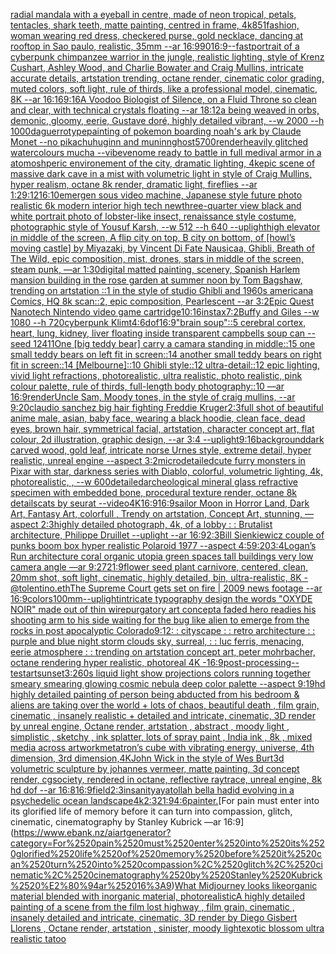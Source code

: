 [radial mandala with a eyeball in centre, made of neon tropical, petals, tentacles, shark teeth, matte painting, centred in frame, 4k](https://www.ebank.nz/aiartgenerator?category=radial%2520mandala%2520with%2520a%2520eyeball%2520in%2520centre%2C%2520made%2520of%2520neon%2520tropical%2C%2520petals%2C%2520tentacles%2C%2520shark%2520teeth%2C%2520matte%2520painting%2C%2520centred%2520in%2520frame%2C%25204k)[85](https://www.ebank.nz/aiartgenerator?category=85)[1](https://www.ebank.nz/aiartgenerator?category=1)[fashion, woman wearing red dress, checkered purse, gold necklace, dancing at rooftop in Sao paulo, realistic, 35mm --ar 16:9](https://www.ebank.nz/aiartgenerator?category=fashion%2C%2520woman%2520wearing%2520red%2520dress%2C%2520checkered%2520purse%2C%2520gold%2520necklace%2C%2520dancing%2520at%2520rooftop%2520in%2520Sao%2520paulo%2C%2520realistic%2C%252035mm%2520--ar%252016%3A9)[90](https://www.ebank.nz/aiartgenerator?category=90)[16:9](https://www.ebank.nz/aiartgenerator?category=16%3A9)[--fast](https://www.ebank.nz/aiartgenerator?category=--fast)[portrait of a cyberpunk chimpanzee warrior in the jungle, realistic lighting, style of Krenz Cushart, Ashley Wood, and Charlie Bowater and Craig Mullins, intricate accurate details, artstation trending, octane render, cinematic color grading, muted colors, soft light, rule of thirds, like a professional model, cinematic, 8K --ar 16:16](https://www.ebank.nz/aiartgenerator?category=portrait%2520of%2520a%2520cyberpunk%2520chimpanzee%2520warrior%2520in%2520the%2520jungle%2C%2520realistic%2520lighting%2C%2520style%2520of%2520Krenz%2520Cushart%2C%2520Ashley%2520Wood%2C%2520and%2520Charlie%2520Bowater%2520and%2520Craig%2520Mullins%2C%2520intricate%2520accurate%2520details%2C%2520artstation%2520trending%2C%2520octane%2520render%2C%2520cinematic%2520color%2520grading%2C%2520muted%2520colors%2C%2520soft%2520light%2C%2520rule%2520of%2520thirds%2C%2520like%2520a%2520professional%2520model%2C%2520cinematic%2C%25208K%2520--ar%252016%3A16)[9:16](https://www.ebank.nz/aiartgenerator?category=9%3A16)[A Voodoo Biologist of Silence, on a Fluid Throne so clean and clear, with technical crystals floating --ar 18:12](https://www.ebank.nz/aiartgenerator?category=A%2520Voodoo%2520Biologist%2520of%2520Silence%2C%2520on%2520a%2520Fluid%2520Throne%2520so%2520clean%2520and%2520clear%2C%2520with%2520technical%2520crystals%2520floating%2520--ar%252018%3A12)[a being weaved in orbs, demonic, gloomy, eerie, Gustave doré, highly detailed vibrant, --w 2000 --h 1000](https://www.ebank.nz/aiartgenerator?category=a%2520being%2520weaved%2520in%2520orbs%2C%2520demonic%2C%2520gloomy%2C%2520eerie%2C%2520Gustave%2520dor%C3%A9%2C%2520highly%2520detailed%2520vibrant%2C%2520--w%25202000%2520--h%25201000)[daguerrotype](https://www.ebank.nz/aiartgenerator?category=daguerrotype)[painting of pokemon boarding noah's ark by Claude Monet --no pikachu](https://www.ebank.nz/aiartgenerator?category=painting%2520of%2520pokemon%2520boarding%2520noah%27s%2520ark%2520by%2520Claude%2520Monet%2520--no%2520pikachu)[huginn and muninn](https://www.ebank.nz/aiartgenerator?category=huginn%2520and%2520muninn)[ghost](https://www.ebank.nz/aiartgenerator?category=ghost)[5700](https://www.ebank.nz/aiartgenerator?category=5700)[render](https://www.ebank.nz/aiartgenerator?category=render)[heavily glitched watercolours mucha --vibe](https://www.ebank.nz/aiartgenerator?category=heavily%2520glitched%2520watercolours%2520mucha%2520--vibe)[venome ready to battle in full medival armor in a atomoshperic environement of the city, dramatic lighting, 4k](https://www.ebank.nz/aiartgenerator?category=venome%2520ready%2520to%2520battle%2520in%2520full%2520medival%2520armor%2520in%2520a%2520atomoshperic%2520environement%2520of%2520the%2520city%2C%2520dramatic%2520lighting%2C%25204k)[epic scene of massive dark cave in a mist with volumetric light in style of Craig Mullins, hyper realism, octane 8k render, dramatic light, fireflies --ar 1:2](https://www.ebank.nz/aiartgenerator?category=epic%2520scene%2520of%2520massive%2520dark%2520cave%2520in%2520a%2520mist%2520with%2520volumetric%2520light%2520in%2520style%2520of%2520Craig%2520Mullins%2C%2520hyper%2520realism%2C%2520octane%25208k%2520render%2C%2520dramatic%2520light%2C%2520fireflies%2520--ar%25201%3A2)[9:12](https://www.ebank.nz/aiartgenerator?category=9%3A12)[16:10](https://www.ebank.nz/aiartgenerator?category=16%3A10)[emergen sous video machine, Japanese style future photo realistic 6k modern interior high tech new](https://www.ebank.nz/aiartgenerator?category=emergen%2520sous%2520video%2520machine%2C%2520Japanese%2520style%2520future%2520photo%2520realistic%25206k%2520modern%2520interior%2520high%2520tech%2520new)[three-quarter view black and white portrait photo of lobster-like insect, renaissance style costume, photographic style of Yousuf Karsh, --w 512 --h 640 --uplight](https://www.ebank.nz/aiartgenerator?category=three-quarter%2520view%2520black%2520and%2520white%2520portrait%2520photo%2520of%2520lobster-like%2520insect%2C%2520renaissance%2520style%2520costume%2C%2520photographic%2520style%2520of%2520Yousuf%2520Karsh%2C%2520--w%2520512%2520--h%2520640%2520--uplight)[high elevator in middle of the screen, A flip city on top, B city on bottom, of [howl’s moving castle] by Miyazaki, by Vincent Di Fate Nausicaa, Ghibli, Breath of The Wild, epic composition, mist, drones, stars in middle of the screen, steam punk, —ar 1:30](https://www.ebank.nz/aiartgenerator?category=high%2520elevator%2520in%2520middle%2520of%2520the%2520screen%2C%2520A%2520flip%2520city%2520on%2520top%2C%2520B%2520city%2520on%2520bottom%2C%2520of%2520%5Bhowl%E2%80%99s%2520moving%2520castle%5D%2520by%2520Miyazaki%2C%2520by%2520Vincent%2520Di%2520Fate%2520Nausicaa%2C%2520Ghibli%2C%2520Breath%2520of%2520The%2520Wild%2C%2520epic%2520composition%2C%2520mist%2C%2520drones%2C%2520stars%2520in%2520middle%2520of%2520the%2520screen%2C%2520steam%2520punk%2C%2520%E2%80%94ar%25201%3A30)[digital matted painting, scenery, Spanish Harlem mansion building in the rose garden at summer noon by Tom Bagshaw, trending on artstation ::1 in the style of studio Ghibli and 1960s americana Comics, HQ 8k scan::2, epic composition, Pearlescent --ar 3:2](https://www.ebank.nz/aiartgenerator?category=digital%2520matted%2520painting%2C%2520scenery%2C%2520Spanish%2520Harlem%2520mansion%2520building%2520in%2520the%2520rose%2520garden%2520at%2520summer%2520noon%2520by%2520Tom%2520Bagshaw%2C%2520trending%2520on%2520artstation%2520%3A%3A1%2520in%2520the%2520style%2520of%2520studio%2520Ghibli%2520and%25201960s%2520americana%2520Comics%2C%2520HQ%25208k%2520scan%3A%3A2%2C%2520epic%2520composition%2C%2520Pearlescent%2520--ar%25203%3A2)[Epic Quest Nanotech Nintendo video game cartridge](https://www.ebank.nz/aiartgenerator?category=Epic%2520Quest%2520Nanotech%2520Nintendo%2520video%2520game%2520cartridge)[10:16](https://www.ebank.nz/aiartgenerator?category=10%3A16)[instax](https://www.ebank.nz/aiartgenerator?category=instax)[7:2](https://www.ebank.nz/aiartgenerator?category=7%3A2)[Buffy and Giles --w 1080 --h 720](https://www.ebank.nz/aiartgenerator?category=Buffy%2520and%2520Giles%2520--w%25201080%2520--h%2520720)[cyberpunk Klimt](https://www.ebank.nz/aiartgenerator?category=cyberpunk%2520Klimt)[4:6](https://www.ebank.nz/aiartgenerator?category=4%3A6)[dof](https://www.ebank.nz/aiartgenerator?category=dof)[16:9](https://www.ebank.nz/aiartgenerator?category=16%3A9)["brain soup"::5  cerebral cortex, heart, lung, kidney, liver floating inside transparent campbells soup can  --seed  1241](https://www.ebank.nz/aiartgenerator?category=%22brain%2520soup%22%3A%3A5%2520%2520cerebral%2520cortex%2C%2520heart%2C%2520lung%2C%2520kidney%2C%2520liver%2520floating%2520inside%2520transparent%2520campbells%2520soup%2520can%2520%2520--seed%2520%25201241)[1](https://www.ebank.nz/aiartgenerator?category=1)[One [big teddy bear] carry a camara standing in middle::15 one small teddy bears on left fit in screen::14 another small teddy bears on right fit in screen::14 [Melbourne]::10 Ghibli style::12 ultra-detail::12 epic lighting, vivid light refractions, photorealistic, ultra realistic, photo realistic, pink colour palette, rule of thirds, full-length body photography::10 —ar 16:9](https://www.ebank.nz/aiartgenerator?category=One%2520%5Bbig%2520teddy%2520bear%5D%2520carry%2520a%2520camara%2520standing%2520in%2520middle%3A%3A15%2520one%2520small%2520teddy%2520bears%2520on%2520left%2520fit%2520in%2520screen%3A%3A14%2520another%2520small%2520teddy%2520bears%2520on%2520right%2520fit%2520in%2520screen%3A%3A14%2520%5BMelbourne%5D%3A%3A10%2520Ghibli%2520style%3A%3A12%2520ultra-detail%3A%3A12%2520epic%2520lighting%2C%2520vivid%2520light%2520refractions%2C%2520photorealistic%2C%2520ultra%2520realistic%2C%2520photo%2520realistic%2C%2520pink%2520colour%2520palette%2C%2520rule%2520of%2520thirds%2C%2520full-length%2520body%2520photography%3A%3A10%2520%E2%80%94ar%252016%3A9)[render](https://www.ebank.nz/aiartgenerator?category=render)[Uncle Sam, Moody tones, in the style of craig mullins, --ar 9:20](https://www.ebank.nz/aiartgenerator?category=Uncle%2520Sam%2C%2520Moody%2520tones%2C%2520in%2520the%2520style%2520of%2520craig%2520mullins%2C%2520--ar%25209%3A20)[claudio sanchez big hair fighting Freddie Kruger](https://www.ebank.nz/aiartgenerator?category=claudio%2520sanchez%2520big%2520hair%2520fighting%2520Freddie%2520Kruger)[2:3](https://www.ebank.nz/aiartgenerator?category=2%3A3)[full shot of beautiful anime male, asian, baby face, wearing a black hoodie, clean face, dead eyes, brown hair, symmetrical facial, artstation, character concept art, flat colour, 2d illustration, graphic design, --ar 3:4 --uplight](https://www.ebank.nz/aiartgenerator?category=full%2520shot%2520of%2520beautiful%2520anime%2520male%2C%2520asian%2C%2520baby%2520face%2C%2520wearing%2520a%2520black%2520hoodie%2C%2520clean%2520face%2C%2520dead%2520eyes%2C%2520brown%2520hair%2C%2520symmetrical%2520facial%2C%2520artstation%2C%2520character%2520concept%2520art%2C%2520flat%2520colour%2C%25202d%2520illustration%2C%2520graphic%2520design%2C%2520--ar%25203%3A4%2520--uplight)[9:16](https://www.ebank.nz/aiartgenerator?category=9%3A16)[background](https://www.ebank.nz/aiartgenerator?category=background)[dark carved wood, gold leaf, intricate norse Urnes style, extreme detail, hyper realistic, unreal engine --aspect 3:2](https://www.ebank.nz/aiartgenerator?category=dark%2520carved%2520wood%2C%2520gold%2520leaf%2C%2520intricate%2520norse%2520Urnes%2520style%2C%2520extreme%2520detail%2C%2520hyper%2520realistic%2C%2520unreal%2520engine%2520--aspect%25203%3A2)[microdetailed](https://www.ebank.nz/aiartgenerator?category=microdetailed)[cute furry monsters in Pixar with star, darkness series with Diablo, colorful, volumetric lighting, 4k, photorealistic, , --w 600](https://www.ebank.nz/aiartgenerator?category=cute%2520furry%2520monsters%2520in%2520Pixar%2520with%2520star%2C%2520darkness%2520series%2520with%2520Diablo%2C%2520colorful%2C%2520volumetric%2520lighting%2C%25204k%2C%2520photorealistic%2C%2520%2C%2520--w%2520600)[detailed](https://www.ebank.nz/aiartgenerator?category=detailed)[archeological mineral glass refractive specimen with embedded bone, procedural texture render, octane 8k details](https://www.ebank.nz/aiartgenerator?category=archeological%2520mineral%2520glass%2520refractive%2520specimen%2520with%2520embedded%2520bone%2C%2520procedural%2520texture%2520render%2C%2520octane%25208k%2520details)[cats by seurat --video](https://www.ebank.nz/aiartgenerator?category=cats%2520by%2520seurat%2520--video)[4K](https://www.ebank.nz/aiartgenerator?category=4K)[16:9](https://www.ebank.nz/aiartgenerator?category=16%3A9)[16:9](https://www.ebank.nz/aiartgenerator?category=16%3A9)[sailor Moon  in Horror Land, Dark Art, Fantasy Art, colorfull , Trendy on artstation, Concept Art, stunning, —aspect 2:3](https://www.ebank.nz/aiartgenerator?category=sailor%2520Moon%2520%2520in%2520Horror%2520Land%2C%2520Dark%2520Art%2C%2520Fantasy%2520Art%2C%2520colorfull%2520%2C%2520Trendy%2520on%2520artstation%2C%2520Concept%2520Art%2C%2520stunning%2C%2520%E2%80%94aspect%25202%3A3)[highly detailed photograph, 4k, of a lobby : : Brutalist architecture, Philippe Druillet --uplight --ar 16:9](https://www.ebank.nz/aiartgenerator?category=highly%2520detailed%2520photograph%2C%25204k%2C%2520of%2520a%2520lobby%2520%3A%2520%3A%2520Brutalist%2520architecture%2C%2520Philippe%2520Druillet%2520--uplight%2520--ar%252016%3A9)[2:3](https://www.ebank.nz/aiartgenerator?category=2%3A3)[Bill Sienkiewicz couple of punks boom box hyper realistic Polaroid 1977 --aspect 4:5](https://www.ebank.nz/aiartgenerator?category=Bill%2520Sienkiewicz%2520couple%2520of%2520punks%2520boom%2520box%2520hyper%2520realistic%2520Polaroid%25201977%2520--aspect%25204%3A5)[](https://www.ebank.nz/aiartgenerator?category=)[9:20](https://www.ebank.nz/aiartgenerator?category=9%3A20)[3:4](https://www.ebank.nz/aiartgenerator?category=3%3A4)[Logan’s Run architecture coral organic utopia green spaces tall buildings very low camera angle —ar 9:27](https://www.ebank.nz/aiartgenerator?category=Logan%E2%80%99s%2520Run%2520architecture%2520coral%2520organic%2520utopia%2520green%2520spaces%2520tall%2520buildings%2520very%2520low%2520camera%2520angle%2520%E2%80%94ar%25209%3A27)[21:9](https://www.ebank.nz/aiartgenerator?category=21%3A9)[flower seed plant carnivore, centered, clean, 20mm shot, soft light, cinematic, highly detailed, bin, ultra-realistic, 8K - @tolentino.eth](https://www.ebank.nz/aiartgenerator?category=flower%2520seed%2520plant%2520carnivore%2C%2520centered%2C%2520clean%2C%252020mm%2520shot%2C%2520soft%2520light%2C%2520cinematic%2C%2520highly%2520detailed%2C%2520bin%2C%2520ultra-realistic%2C%25208K%2520-%2520%40tolentino.eth)[The Supreme Court gets set on fire | 2009 news footage --ar 16:9](https://www.ebank.nz/aiartgenerator?category=The%2520Supreme%2520Court%2520gets%2520set%2520on%2520fire%2520%7C%25202009%2520news%2520footage%2520--ar%252016%3A9)[colors](https://www.ebank.nz/aiartgenerator?category=colors)[100mm](https://www.ebank.nz/aiartgenerator?category=100mm)[--uplight](https://www.ebank.nz/aiartgenerator?category=--uplight)[intricate typography design the words "OXYDE NOIR" made out of thin wire](https://www.ebank.nz/aiartgenerator?category=intricate%2520typography%2520design%2520the%2520words%2520%22OXYDE%2520NOIR%22%2520made%2520out%2520of%2520thin%2520wire)[purgatory art concept](https://www.ebank.nz/aiartgenerator?category=purgatory%2520art%2520concept)[a faded hero readies his shooting arm to his side waiting for the bug like alien to emerge from the rocks in post apocalyptic Colorado](https://www.ebank.nz/aiartgenerator?category=a%2520faded%2520hero%2520readies%2520his%2520shooting%2520arm%2520to%2520his%2520side%2520waiting%2520for%2520the%2520bug%2520like%2520alien%2520to%2520emerge%2520from%2520the%2520rocks%2520in%2520post%2520apocalyptic%2520Colorado)[9:12](https://www.ebank.nz/aiartgenerator?category=9%3A12)[: : cityscape : : retro architecture : : purple and blue night storm clouds sky, surreal, : : luc ferris, menacing, eerie atmosphere : : trending on artstation concept art, peter mohrbacher, octane rendering hyper realistic, photoreal 4K -](https://www.ebank.nz/aiartgenerator?category=%3A%2520%3A%2520cityscape%2520%3A%2520%3A%2520retro%2520architecture%2520%3A%2520%3A%2520purple%2520and%2520blue%2520night%2520storm%2520clouds%2520sky%2C%2520surreal%2C%2520%3A%2520%3A%2520luc%2520ferris%2C%2520menacing%2C%2520eerie%2520atmosphere%2520%3A%2520%3A%2520trending%2520on%2520artstation%2520concept%2520art%2C%2520peter%2520mohrbacher%2C%2520octane%2520rendering%2520hyper%2520realistic%2C%2520photoreal%25204K%2520-)[16:9](https://www.ebank.nz/aiartgenerator?category=16%3A9)[post-processing](https://www.ebank.nz/aiartgenerator?category=post-processing)[--test](https://www.ebank.nz/aiartgenerator?category=--test)[art](https://www.ebank.nz/aiartgenerator?category=art)[sunset](https://www.ebank.nz/aiartgenerator?category=sunset)[3:2](https://www.ebank.nz/aiartgenerator?category=3%3A2)[60s liquid light show projections colors running together smeary smearing glowing cosmic nebula deep color palette --aspect 9:19](https://www.ebank.nz/aiartgenerator?category=60s%2520liquid%2520light%2520show%2520projections%2520colors%2520running%2520together%2520smeary%2520smearing%2520glowing%2520cosmic%2520nebula%2520deep%2520color%2520palette%2520--aspect%25209%3A19)[hd highly detailed painting of person being abducted from his bedroom & aliens are taking over the world + lots of chaos, beautiful death , film grain, cinematic , insanely realistic + detailed and intricate, cinematic, 3D render by unreal engine, Octane render, artstation , abstract , moody light , simplistic , sketchy , ink splatter, lots of spray paint , India ink , 8k , mixed media across artwork](https://www.ebank.nz/aiartgenerator?category=hd%2520highly%2520detailed%2520painting%2520of%2520person%2520being%2520abducted%2520from%2520his%2520bedroom%2520%26%2520aliens%2520are%2520taking%2520over%2520the%2520world%2520%2B%2520lots%2520of%2520chaos%2C%2520beautiful%2520death%2520%2C%2520film%2520grain%2C%2520cinematic%2520%2C%2520insanely%2520realistic%2520%2B%2520detailed%2520and%2520intricate%2C%2520cinematic%2C%25203D%2520render%2520by%2520unreal%2520engine%2C%2520Octane%2520render%2C%2520artstation%2520%2C%2520abstract%2520%2C%2520moody%2520light%2520%2C%2520simplistic%2520%2C%2520sketchy%2520%2C%2520ink%2520splatter%2C%2520lots%2520of%2520spray%2520paint%2520%2C%2520India%2520ink%2520%2C%25208k%2520%2C%2520mixed%2520media%2520across%2520artwork)[metatron’s cube with vibrating energy, universe, 4th dimension, 3rd dimension,](https://www.ebank.nz/aiartgenerator?category=metatron%E2%80%99s%2520cube%2520with%2520vibrating%2520energy%2C%2520universe%2C%25204th%2520dimension%2C%25203rd%2520dimension%2C)[4K](https://www.ebank.nz/aiartgenerator?category=4K)[John Wick in the style of Wes Burt](https://www.ebank.nz/aiartgenerator?category=John%2520Wick%2520in%2520the%2520style%2520of%2520Wes%2520Burt)[3d volumetric sculpture by johannes vermeer, matte painting, 3d concept render, cgsociety, rendered in octane, reflective raytrace, unreal engine, 8k hd dof --ar 16:8](https://www.ebank.nz/aiartgenerator?category=3d%2520volumetric%2520sculpture%2520by%2520johannes%2520vermeer%2C%2520matte%2520painting%2C%25203d%2520concept%2520render%2C%2520cgsociety%2C%2520rendered%2520in%2520octane%2C%2520reflective%2520raytrace%2C%2520unreal%2520engine%2C%25208k%2520hd%2520dof%2520--ar%252016%3A8)[16:9](https://www.ebank.nz/aiartgenerator?category=16%3A9)[field](https://www.ebank.nz/aiartgenerator?category=field)[2:3](https://www.ebank.nz/aiartgenerator?category=2%3A3)[insanity](https://www.ebank.nz/aiartgenerator?category=insanity)[ayatollah bella hadid evolving in a psychedelic ocean landscape](https://www.ebank.nz/aiartgenerator?category=ayatollah%2520bella%2520hadid%2520evolving%2520in%2520a%2520psychedelic%2520ocean%2520landscape)[4k](https://www.ebank.nz/aiartgenerator?category=4k)[2:3](https://www.ebank.nz/aiartgenerator?category=2%3A3)[21:9](https://www.ebank.nz/aiartgenerator?category=21%3A9)[4:6](https://www.ebank.nz/aiartgenerator?category=4%3A6)[painter.](https://www.ebank.nz/aiartgenerator?category=painter.)[For pain must enter into its glorified life of memory before it can turn into compassion, glitch, cinematic, cinematography by Stanley Kubrick —ar 16:9](https://www.ebank.nz/aiartgenerator?category=For%2520pain%2520must%2520enter%2520into%2520its%2520glorified%2520life%2520of%2520memory%2520before%2520it%2520can%2520turn%2520into%2520compassion%2C%2520glitch%2C%2520cinematic%2C%2520cinematography%2520by%2520Stanley%2520Kubrick%2520%E2%80%94ar%252016%3A9)[What Midjourney looks like](https://www.ebank.nz/aiartgenerator?category=What%2520Midjourney%2520looks%2520like)[organic material blended with inorganic material, photorealistic](https://www.ebank.nz/aiartgenerator?category=organic%2520material%2520blended%2520with%2520inorganic%2520material%2C%2520photorealistic)[A highly detailed painting of a scene from the film lost highway , film grain, cinematic , insanely detailed and intricate, cinematic, 3D render by Diego Gisbert Llorens , Octane render, artstation , sinister, moody light](https://www.ebank.nz/aiartgenerator?category=A%2520highly%2520detailed%2520painting%2520of%2520a%2520scene%2520from%2520the%2520film%2520lost%2520highway%2520%2C%2520film%2520grain%2C%2520cinematic%2520%2C%2520insanely%2520detailed%2520and%2520intricate%2C%2520cinematic%2C%25203D%2520render%2520by%2520Diego%2520Gisbert%2520Llorens%2520%2C%2520Octane%2520render%2C%2520artstation%2520%2C%2520sinister%2C%2520moody%2520light)[exotic blossom ultra realistic tatoo](https://www.ebank.nz/aiartgenerator?category=exotic%2520blossom%2520ultra%2520realistic%2520tatoo)